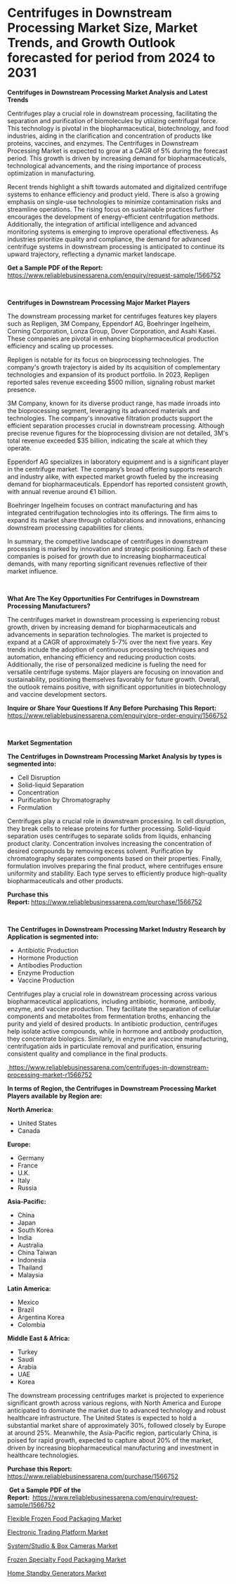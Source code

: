 <p><h1>Centrifuges in Downstream Processing Market Size, Market Trends, and Growth Outlook forecasted for period from 2024 to 2031</h1></p><p><strong>Centrifuges in Downstream Processing Market Analysis and Latest Trends</strong></p>
<p><p>Centrifuges play a crucial role in downstream processing, facilitating the separation and purification of biomolecules by utilizing centrifugal force. This technology is pivotal in the biopharmaceutical, biotechnology, and food industries, aiding in the clarification and concentration of products like proteins, vaccines, and enzymes. The Centrifuges in Downstream Processing Market is expected to grow at a CAGR of 5% during the forecast period. This growth is driven by increasing demand for biopharmaceuticals, technological advancements, and the rising importance of process optimization in manufacturing.</p><p>Recent trends highlight a shift towards automated and digitalized centrifuge systems to enhance efficiency and product yield. There is also a growing emphasis on single-use technologies to minimize contamination risks and streamline operations. The rising focus on sustainable practices further encourages the development of energy-efficient centrifugation methods. Additionally, the integration of artificial intelligence and advanced monitoring systems is emerging to improve operational effectiveness. As industries prioritize quality and compliance, the demand for advanced centrifuge systems in downstream processing is anticipated to continue its upward trajectory, reflecting a dynamic market landscape.</p></p>
<p><strong>Get a Sample PDF of the Report:&nbsp;</strong> <a href="https://www.reliablebusinessarena.com/enquiry/request-sample/1566752">https://www.reliablebusinessarena.com/enquiry/request-sample/1566752</a></p>
<p>&nbsp;</p>
<p><strong>Centrifuges in Downstream Processing Major Market Players</strong></p>
<p><p>The downstream processing market for centrifuges features key players such as Repligen, 3M Company, Eppendorf AG, Boehringer Ingelheim, Corning Corporation, Lonza Group, Dover Corporation, and Asahi Kasei. These companies are pivotal in enhancing biopharmaceutical production efficiency and scaling up processes.</p><p>Repligen is notable for its focus on bioprocessing technologies. The company's growth trajectory is aided by its acquisition of complementary technologies and expansion of its product portfolio. In 2023, Repligen reported sales revenue exceeding $500 million, signaling robust market presence.</p><p>3M Company, known for its diverse product range, has made inroads into the bioprocessing segment, leveraging its advanced materials and technologies. The company's innovative filtration products support the efficient separation processes crucial in downstream processing. Although precise revenue figures for the bioprocessing division are not detailed, 3M's total revenue exceeded $35 billion, indicating the scale at which they operate.</p><p>Eppendorf AG specializes in laboratory equipment and is a significant player in the centrifuge market. The company’s broad offering supports research and industry alike, with expected market growth fueled by the increasing demand for biopharmaceuticals. Eppendorf has reported consistent growth, with annual revenue around €1 billion.</p><p>Boehringer Ingelheim focuses on contract manufacturing and has integrated centrifugation technologies into its offerings. The firm aims to expand its market share through collaborations and innovations, enhancing downstream processing capabilities for clients.</p><p>In summary, the competitive landscape of centrifuges in downstream processing is marked by innovation and strategic positioning. Each of these companies is poised for growth due to increasing biopharmaceutical demands, with many reporting significant revenues reflective of their market influence.</p></p>
<p>&nbsp;</p>
<p><strong>What Are The Key Opportunities For Centrifuges in Downstream Processing Manufacturers?</strong></p>
<p><p>The centrifuges market in downstream processing is experiencing robust growth, driven by increasing demand for biopharmaceuticals and advancements in separation technologies. The market is projected to expand at a CAGR of approximately 5-7% over the next five years. Key trends include the adoption of continuous processing techniques and automation, enhancing efficiency and reducing production costs. Additionally, the rise of personalized medicine is fueling the need for versatile centrifuge systems. Major players are focusing on innovation and sustainability, positioning themselves favorably for future growth. Overall, the outlook remains positive, with significant opportunities in biotechnology and vaccine development sectors.</p></p>
<p><strong>Inquire or Share Your Questions If Any Before Purchasing This Report:</strong> <a href="https://www.reliablebusinessarena.com/enquiry/pre-order-enquiry/1566752">https://www.reliablebusinessarena.com/enquiry/pre-order-enquiry/1566752</a></p>
<p>&nbsp;</p>
<p><strong>Market Segmentation</strong></p>
<p><strong>The Centrifuges in Downstream Processing Market Analysis by types is segmented into:</strong></p>
<p><ul><li>Cell Disruption</li><li>Solid-liquid Separation</li><li>Concentration</li><li>Purification by Chromatography</li><li>Formulation</li></ul></p>
<p><p>Centrifuges play a crucial role in downstream processing. In cell disruption, they break cells to release proteins for further processing. Solid-liquid separation uses centrifuges to separate solids from liquids, enhancing product clarity. Concentration involves increasing the concentration of desired compounds by removing excess solvent. Purification by chromatography separates components based on their properties. Finally, formulation involves preparing the final product, where centrifuges ensure uniformity and stability. Each type serves to efficiently produce high-quality biopharmaceuticals and other products.</p></p>
<p><strong>Purchase this Report:&nbsp;</strong><a href="https://www.reliablebusinessarena.com/purchase/1566752">https://www.reliablebusinessarena.com/purchase/1566752</a></p>
<p>&nbsp;</p>
<p><strong>The Centrifuges in Downstream Processing Market Industry Research by Application is segmented into:</strong></p>
<p><ul><li>Antibiotic Production</li><li>Hormone Production</li><li>Antibodies Production</li><li>Enzyme Production</li><li>Vaccine Production</li></ul></p>
<p><p>Centrifuges play a crucial role in downstream processing across various biopharmaceutical applications, including antibiotic, hormone, antibody, enzyme, and vaccine production. They facilitate the separation of cellular components and metabolites from fermentation broths, enhancing the purity and yield of desired products. In antibiotic production, centrifuges help isolate active compounds, while in hormone and antibody production, they concentrate biologics. Similarly, in enzyme and vaccine manufacturing, centrifugation aids in particulate removal and purification, ensuring consistent quality and compliance in the final products.</p></p>
<p><a href="https://www.reliablebusinessarena.com/centrifuges-in-downstream-processing-market-r1566752">&nbsp;https://www.reliablebusinessarena.com/centrifuges-in-downstream-processing-market-r1566752</a></p>
<p><strong>In terms of Region, the Centrifuges in Downstream Processing Market Players available by Region are:</strong></p>
<p>
    <p> <strong> North America: </strong>
        <ul>
            <li>United States</li>
            <li>Canada</li>
        </ul>
        </p> 
    <p> <strong> Europe: </strong>
        <ul>
            <li>Germany</li>
            <li>France</li>
            <li>U.K.</li>
            <li>Italy</li>
            <li>Russia</li>
        </ul>
        </p> 
    <p> <strong> Asia-Pacific: </strong>
        <ul>
            <li>China</li>
            <li>Japan</li>
            <li>South Korea</li>
            <li>India</li>
            <li>Australia</li>
            <li>China Taiwan</li>
            <li>Indonesia</li>
            <li>Thailand</li>
            <li>Malaysia</li>
        </ul>
        </p> 
    <p> <strong> Latin America: </strong>
        <ul>
            <li>Mexico</li>
            <li>Brazil</li>
            <li>Argentina Korea</li>
            <li>Colombia</li>
        </ul>
        </p> 
    <p> <strong> Middle East & Africa: </strong>
        <ul>
            <li>Turkey</li>
            <li>Saudi</li>
            <li>Arabia</li>
            <li>UAE</li>
            <li>Korea</li>
        </ul>
    </p>
    </p>
<p><p>The downstream processing centrifuges market is projected to experience significant growth across various regions, with North America and Europe anticipated to dominate the market due to advanced technology and robust healthcare infrastructure. The United States is expected to hold a substantial market share of approximately 30%, followed closely by Europe at around 25%. Meanwhile, the Asia-Pacific region, particularly China, is poised for rapid growth, expected to capture about 20% of the market, driven by increasing biopharmaceutical manufacturing and investment in healthcare technologies.</p></p>
<p><strong>Purchase this Report: </strong><a href="https://www.reliablebusinessarena.com/purchase/1566752">https://www.reliablebusinessarena.com/purchase/1566752</a></p>
<p>&nbsp;<strong>Get a Sample PDF of the Report:&nbsp;&nbsp;</strong><a href="https://www.reliablebusinessarena.com/enquiry/request-sample/1566752">https://www.reliablebusinessarena.com/enquiry/request-sample/1566752</a></p>
<p><strong></strong></p>
<p><p><a href="https://issuu.com/reportprime-2/docs/flexible-frozen-food-packaging-mark_6687dcd7a57c12">Flexible Frozen Food Packaging Market</a></p><p><a href="https://www.linkedin.com/pulse/global-electronic-trading-platform-market-opportunities-forecast-ikokf">Electronic Trading Platform Market</a></p><p><a href="https://medium.com/@winonawolff1921/global-system-studio-box-cameras-market-sector-types-applications-market-player-strategies-be79abb274fe?postPublishedType=repub">System/Studio & Box Cameras Market</a></p><p><a href="https://issuu.com/reportprime-2/docs/frozen-specialty-food-packaging-mar_9d49e9f9599e9f">Frozen Specialty Food Packaging Market</a></p><p><a href="https://www.linkedin.com/pulse/exploring-home-standby-generators-market-dynamics-revenue-i9xse?trackingId=0BkFm0nSRBqXKEB6fCUEQg%3D%3D">Home Standby Generators Market</a></p></p>